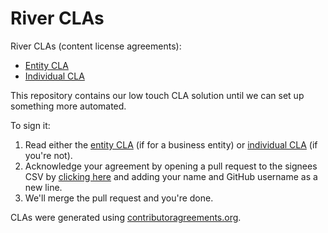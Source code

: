# River CLAs

River CLAs (content license agreements):

* [Entity CLA](./entity-cla.md)
* [Individual CLA](./individual-cla.md)

This repository contains our low touch CLA solution until we can set up something more automated.

To sign it:

1. Read either the [entity CLA](./entity-cla.md) (if for a business entity) or [individual CLA](./individual-cla.md) (if you're not).
2. Acknowledge your agreement by opening a pull request to the signees CSV by [clicking here](https://github.com/riverqueue/cla/edit/master/signees.csv) and adding your name and GitHub username as a new line.
3. We'll merge the pull request and you're done.

CLAs were generated using [contributoragreements.org](https://contributoragreements.org/).
